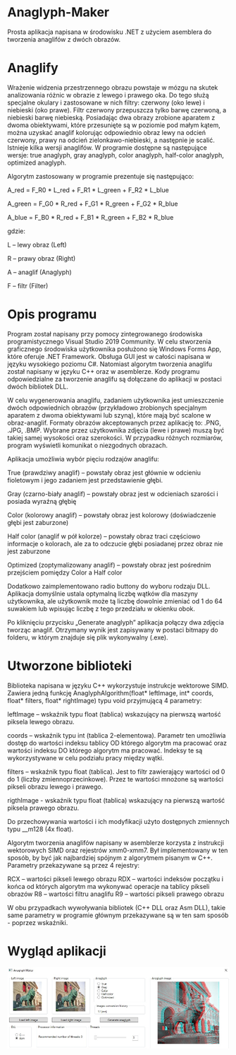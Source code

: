 # Anaglyph-Maker
 Prosta aplikacja napisana w środowisku .NET z użyciem asemblera do tworzenia anaglifów z dwóch obrazów.

# Anaglify

Wrażenie widzenia przestrzennego obrazu powstaje w mózgu na skutek analizowania różnic w obrazie z lewego i prawego oka. Do tego służą specjalne okulary i zastosowane w nich filtry: czerwony (oko lewe) i niebieski (oko prawe). Filtr czerwony przepuszcza tylko barwę czerwoną, a niebieski barwę niebieską.  Posiadając dwa obrazy zrobione aparatem z dwoma obiektywami, które przesunięte są w poziomie pod małym kątem, można uzyskać anaglif kolorując odpowiednio obraz lewy na odcień czerwony, prawy na odcień zielonkawo-niebieski, a następnie je scalić. Istnieje  kilka wersji anaglifów. W programie dostępne są następujące wersje: true anaglyph, gray anaglyph, color anaglyph, half-color anaglyph, optimized anaglyph.

Algorytm zastosowany w programie prezentuje się następująco: 
 
A_red = F_R0 * L_red + F_R1 * L_green + F_R2 * L_blue 

A_green = F_G0 * R_red + F_G1 * R_green + F_G2 * R_blue 

A_blue = F_B0 * R_red + F_B1 * R_green + F_B2 * R_blue 

gdzie: 
 
L – lewy obraz (Left)

R – prawy obraz (Right) 

A – anaglif (Anaglyph) 

F – filtr (Filter) 

# Opis programu

Program został napisany przy pomocy zintegrowanego środowiska programistycznego Visual Studio 2019 Community. W celu stworzenia graficznego środowiska użytkownika posłużono się Windows Forms App, które oferuje .NET Framework. Obsługa GUI jest w całości napisana w języku wysokiego poziomu C#. Natomiast algorytm tworzenia anaglifu został napisany w języku C++ oraz w asemblerze. Kody programu odpowiedzialne za tworzenie anaglifu są dołączane do aplikacji w postaci dwóch bibliotek DLL.

W celu wygenerowania anaglifu, zadaniem użytkownika jest umieszczenie dwóch odpowiednich obrazów (przykładowo zrobionych specjalnym aparatem z dwoma obiektywami lub szyną), które mają być scalone w obraz-anaglif. Formaty obrazów akceptowanych przez aplikację to: .PNG, .JPG, .BMP. Wybrane przez użytkownika zdjęcia (lewe i prawe) muszą być takiej samej wysokości oraz szerokości. W przypadku różnych rozmiarów, program wyświetli komunikat o niezgodnych obrazach. 

Aplikacja umożliwia wybór pięciu rodzajów anaglifu: 
 
True (prawdziwy anaglif) – powstały obraz jest głównie w odcieniu fioletowym i jego zadaniem jest przedstawienie głębi. 
 
Gray (czarno-biały anaglif) – powstały obraz jest w odcieniach szarości i posiada wyraźną głębię 
 
Color (kolorowy anaglif) – powstały obraz jest kolorowy (doświadczenie głębi jest zaburzone) 
 
Half color (anaglif w pół kolorze) – powstały obraz traci częściowo informacje o kolorach, ale za to odczucie głębi posiadanej przez obraz nie jest zaburzone 
 
Optimized (zoptymalizowany anaglif) – powstały obraz jest pośrednim przejściem pomiędzy Color a Half color 
 
Dodatkowo zaimplementowano radio buttony do wyboru rodzaju DLL. Aplikacja domyślnie ustala optymalną liczbę wątków dla maszyny użytkownika, ale użytkownik może tą liczbę dowolnie zmieniać od 1 do 64 suwakiem lub wpisując liczbę z tego przedziału w okienku obok. 
 
Po kliknięciu przycisku „Generate anaglyph” aplikacja połączy dwa zdjęcia tworząc anaglif. Otrzymany wynik jest zapisywany w postaci bitmapy do folderu, w którym znajduje się plik wykonywalny (.exe). 

# Utworzone biblioteki

Biblioteka napisana w języku C++ wykorzystuje instrukcje wektorowe SIMD. Zawiera jedną funkcję AnaglyphAlgorithm(float* leftImage, int* coords, float* filters, float* rightImage) typu void przyjmującą 4 parametry: 
 
leftImage – wskaźnik typu float (tablica) wskazujący na pierwszą wartość piksela lewego obrazu. 
 
coords – wskaźnik typu int (tablica 2-elementowa). Parametr ten umożliwia dostęp do wartości indeksu tablicy OD którego algorytm ma pracować oraz wartości indeksu DO którego algorytm ma pracować. Indeksy te są wykorzystywane w celu podziału pracy między wątki. 
 
filters – wskaźnik typu float (tablica). Jest to filtr zawierający wartości od 0 do 1 (liczby zmiennoprzecinkowe). Przez te wartości mnożone są wartości pikseli obrazu lewego i prawego. 
 
rigthImage - wskaźnik typu float (tablica) wskazujący na pierwszą wartość piksela prawego obrazu. 
 
Do przechowywania wartości i ich modyfikacji użyto dostępnych zmiennych typu __m128 (4x float). 

Algorytm tworzenia anaglifów napisany w asemblerze korzysta z instrukcji wektorowych SIMD oraz rejestrów xmm0-xmm7. Był implementowany w ten sposób, by być jak najbardziej spójnym z algorytmem pisanym w C++.  Parametry przekazywane są przez 4 rejestry: 
 
RCX – wartości pikseli lewego obrazu RDX – wartości indeksów początku i końca od których algorytm ma wykonywać operacje na tablicy pikseli obrazów R8 – wartości filtru anaglifu R9 – wartości pikseli prawego obrazu 
 
W obu przypadkach wywoływania bibliotek (C++ DLL oraz Asm DLL), takie same parametry w programie głównym przekazywane są w ten sam sposób - poprzez wskaźniki.

# Wygląd aplikacji

![GitHub Logo](/images/anaglyphMaker1.jpg)
